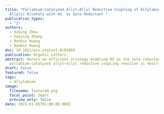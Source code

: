 ```yaml
---
title: "Palladium-Catalyzed Allyl–Allyl Reductive Coupling of Allylamines or
  Allylic Alcohols with H2  as Sole Reductant "
publication_types:
  - "2"
authors:
  - Xibing Zhou
  - Guoying Zhang
  - Renbin Huang
  - Hanmin Huang
doi: 10.1021/acs.orglett.0c03865
publication: Organic Letters
abstract: Herein an efficient strategy enabling H2 as the sole reductant for the
  palladium-catalyzed allyl–allyl reductive coupling reaction is described.
draft: false
featured: false
tags:
  - Allylamine
image:
  filename: featured.png
  focal_point: Smart
  preview_only: false
date: 2021-01-05T01:00:00.000Z
---
```

